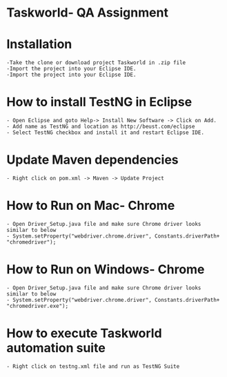 # Taskworld- QA Assignment

# Installation
    -Take the clone or download project Taskworld in .zip file
    -Import the project into your Eclipse IDE.
    -Import the project into your Eclipse IDE.
  

# How to install TestNG in Eclipse
    - Open Eclipse and goto Help-> Install New Software -> Click on Add.
    - Add name as TestNG and location as http://beust.com/eclipse
    - Select TestNG checkbox and install it and restart Eclipse IDE.
  
  # Update Maven dependencies
    - Right click on pom.xml -> Maven -> Update Project
  
# How to Run on Mac- Chrome
    - Open Driver_Setup.java file and make sure Chrome driver looks similar to below
    - System.setProperty("webdriver.chrome.driver", Constants.driverPath+ "chromedriver");

# How to Run on Windows- Chrome
    - Open Driver_Setup.java file and make sure Chrome driver looks similar to below
    - System.setProperty("webdriver.chrome.driver", Constants.driverPath+ "chromedriver.exe");

# How to execute Taskworld automation suite
    - Right click on testng.xml file and run as TestNG Suite
